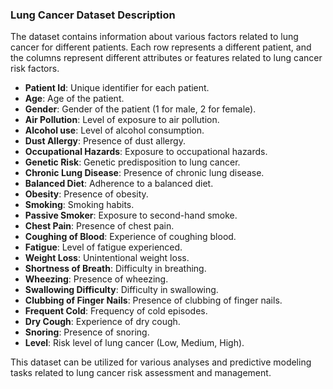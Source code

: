 ### Lung Cancer Dataset Description

The dataset contains information about various factors related to lung cancer for different patients. Each row represents a different patient, and the columns represent different attributes or features related to lung cancer risk factors.

- **Patient Id**: Unique identifier for each patient.
- **Age**: Age of the patient.
- **Gender**: Gender of the patient (1 for male, 2 for female).
- **Air Pollution**: Level of exposure to air pollution.
- **Alcohol use**: Level of alcohol consumption.
- **Dust Allergy**: Presence of dust allergy.
- **Occupational Hazards**: Exposure to occupational hazards.
- **Genetic Risk**: Genetic predisposition to lung cancer.
- **Chronic Lung Disease**: Presence of chronic lung disease.
- **Balanced Diet**: Adherence to a balanced diet.
- **Obesity**: Presence of obesity.
- **Smoking**: Smoking habits.
- **Passive Smoker**: Exposure to second-hand smoke.
- **Chest Pain**: Presence of chest pain.
- **Coughing of Blood**: Experience of coughing blood.
- **Fatigue**: Level of fatigue experienced.
- **Weight Loss**: Unintentional weight loss.
- **Shortness of Breath**: Difficulty in breathing.
- **Wheezing**: Presence of wheezing.
- **Swallowing Difficulty**: Difficulty in swallowing.
- **Clubbing of Finger Nails**: Presence of clubbing of finger nails.
- **Frequent Cold**: Frequency of cold episodes.
- **Dry Cough**: Experience of dry cough.
- **Snoring**: Presence of snoring.
- **Level**: Risk level of lung cancer (Low, Medium, High).

This dataset can be utilized for various analyses and predictive modeling tasks related to lung cancer risk assessment and management.


